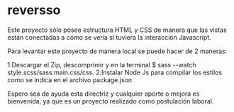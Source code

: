 # reversso

Este proyecto sólo posee estructura HTML y CSS de manera que las vistas están conectadas a cómo se vería si tuviera la interacción Javascript.

Para levantar este proyecto de manera local se puede hacer de 2 maneras:

  1.Descargar el Zip, descomprimir y en la terminal $ sass --watch style.scss/sass:main.css/css.
  2.Instalar Node Js para compilar los estilos como se indica en el archivo package.json

Espero sea de ayuda esta directriz y cualquier aporte o mejora es bienvenida, ya que es un proyecto realizado como postulación laboral.
